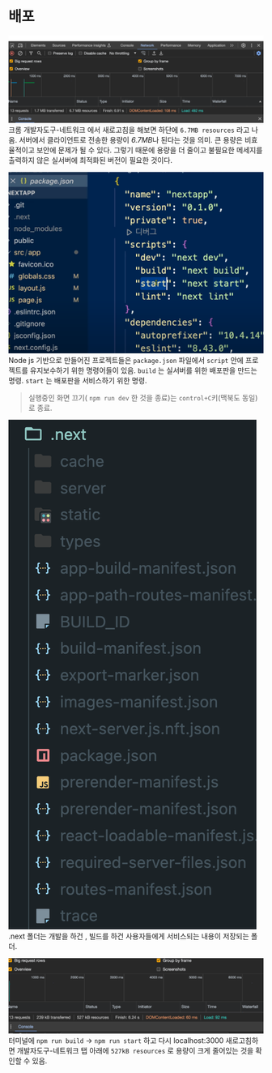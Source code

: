 # 배포

![Alt text](image.png)
크롬 개발자도구-네트워크 에서 새로고침을 해보면 하단에 `6.7MB resources` 라고 나옴. 서버에서 클라이언트로 전송한 용량이 *6.7MB*나 된다는 것을 의미. 큰 용량은 비효율적이고 보안에 문제가 될 수 있다.
그렇기 때문에 용량을 더 줄이고 불필요한 메세지를 출력하지 않은 실서버에 최적화된 버전이 필요한 것이다.

![Alt text](image-1.png)
Node js 기반으로 만들어진 프로젝트들은 `package.json` 파일에서 `script` 안에 프로젝트를 유지보수하기 위한 명령어들이 있음.
`build` 는 실서버를 위한 배포판을 만드는 명령. `start` 는 배포판을 서비스하기 위한 명령.

> 실행중인 화면 끄기( `npm run dev` 한 것을 종료)는 `control+C`키(맥북도 동일) 로 종료.

![Alt text](image-3.png)
.next 폴더는 개발을 하건 , 빌드를 하건 사용자들에게 서비스되는 내용이 저장되는 폴더.

![Alt text](image-2.png)
터미널에 `npm run build` -> `npm run start` 하고 다시 localhost:3000 새로고침하면 개발자도구-네트워크 탭 아래에 `527kB resources` 로 용량이 크게 줄어있는 것을 확인할 수 있음.
